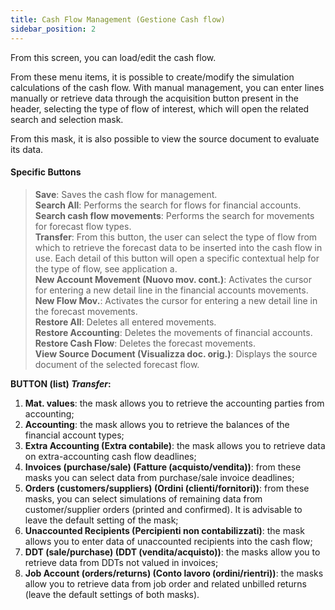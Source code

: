 ```yaml
---
title: Cash Flow Management (Gestione Cash flow)
sidebar_position: 2
---
```


From this screen, you can load/edit the cash flow.

From these menu items, it is possible to create/modify the simulation calculations of the cash flow. With manual management, you can enter lines manually or retrieve data through the acquisition button present in the header, selecting the type of flow of interest, which will open the related search and selection mask.

From this mask, it is also possible to view the source document to evaluate its data.

#### Specific Buttons

> **Save**: Saves the cash flow for management.  
> **Search All**: Performs the search for flows for financial accounts.  
> **Search cash flow movements**: Performs the search for movements for forecast flow types.  
> **Transfer**: From this button, the user can select the type of flow from which to retrieve the forecast data to be inserted into the cash flow in use. Each detail of this button will open a specific contextual help for the type of flow, see application a.  
> **New Account Movement (Nuovo mov. cont.)**: Activates the cursor for entering a new detail line in the financial accounts movements.  
> **New Flow Mov.**: Activates the cursor for entering a new detail line in the forecast movements.  
> **Restore All**: Deletes all entered movements.  
> **Restore Accounting**: Deletes the movements of financial accounts.  
> **Restore Cash Flow**: Deletes the forecast movements.  
> **View Source Document (Visualizza doc. orig.)**: Displays the source document of the selected forecast flow.  

**BUTTON (list) *Transfer*:**

 1. **Mat. values**: the mask allows you to retrieve the accounting parties from accounting;
 2. **Accounting**: the mask allows you to retrieve the balances of the financial account types;
 3. **Extra Accounting (Extra contabile)**: the mask allows you to retrieve data on extra-accounting cash flow deadlines;
 4. **Invoices (purchase/sale) (Fatture (acquisto/vendita))**: from these masks you can select data from purchase/sale invoice deadlines;
 5. **Orders (customers/suppliers) (Ordini (clienti/fornitori))**: from these masks, you can select simulations of remaining data from customer/supplier orders (printed and confirmed). It is advisable to leave the default setting of the mask;
 6. **Unaccounted Recipients (Percipienti non contabilizzati)**: the mask allows you to enter data of unaccounted recipients into the cash flow;
 7. **DDT (sale/purchase) (DDT (vendita/acquisto))**: the masks allow you to retrieve data from DDTs not valued in invoices;
 8. **Job Account (orders/returns) (Conto lavoro (ordini/rientri))**: the masks allow you to retrieve data from job order and related unbilled returns (leave the default settings of both masks).